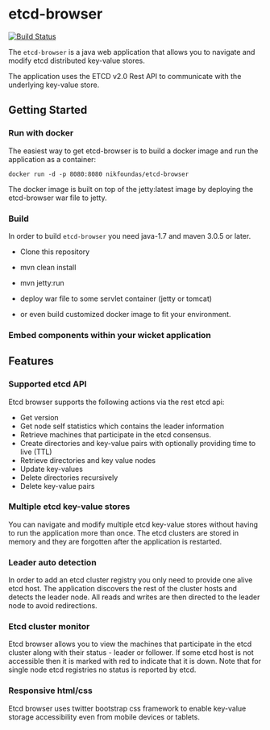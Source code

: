 # etcd-browser

[![Build Status](https://travis-ci.org/nikfoundas/etcd-browser.png?branch=master)](https://travis-ci.org/nikfoundas/etcd-browser)

The `etcd-browser` is a java web application that allows you to navigate and modify etcd distributed key-value stores.

The application uses the ETCD v2.0 Rest API to communicate with the underlying key-value store.

## Getting Started


### Run with docker

The easiest way to get etcd-browser is to build a docker image and run the application as a container:

```docker run -d -p 8080:8080 nikfoundas/etcd-browser```

The docker image is built on top of the jetty:latest image by deploying the etcd-browser war file to jetty.


### Build

In order to build `etcd-browser` you need java-1.7 and maven 3.0.5 or later.

* Clone this repository

* mvn clean install

* mvn jetty:run

* deploy war file to some servlet container (jetty or tomcat)

* or even build customized docker image to fit your environment.


### Embed components within your wicket application


## Features

### Supported etcd API

Etcd browser supports the following actions via the rest etcd api:

* Get version
* Get node self statistics which contains the leader information
* Retrieve machines that participate in the etcd consensus.
* Create directories and key-value pairs with optionally providing
time to live (TTL)
* Retrieve directories and key value nodes
* Update key-values
* Delete directories recursively
* Delete key-value pairs


### Multiple etcd key-value stores

You can navigate and modify multiple etcd key-value stores without
having to run the application more than once. The etcd clusters are
stored in memory and they are forgotten after the application is
restarted.

### Leader auto detection

In order to add an etcd cluster registry you only need to provide one
alive etcd host. The application discovers the rest of the cluster
hosts and detects the leader node. All reads and writes are then
directed to the leader node to avoid redirections.

### Etcd cluster monitor

Etcd browser allows you to view the machines that participate in the
etcd cluster along with their status - leader or follower. If some
etcd host is not accessible then it is marked with red to indicate
that it is down. Note that for single node etcd registries no
status is reported by etcd.


### Responsive html/css

Etcd browser uses twitter bootstrap css framework to enable key-value
storage accessibility even from mobile devices or tablets.

